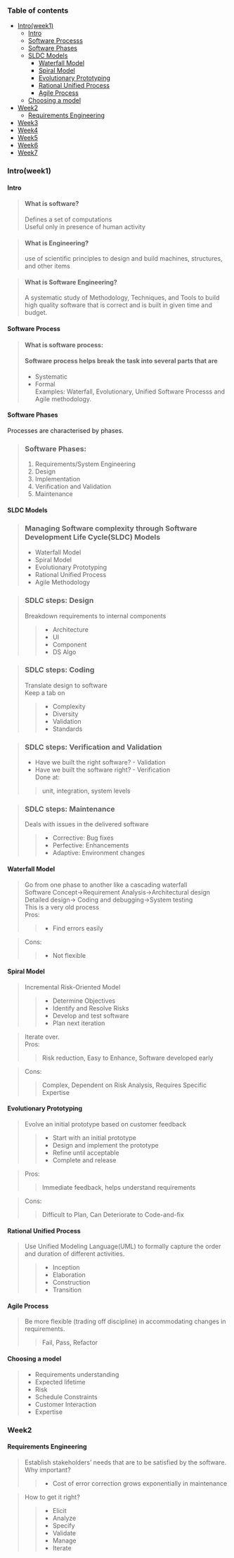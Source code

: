 ### Table of contents ###
- [Intro(week1)](#Intro)
	- [Intro](#Intro)
	- [Software Processs](#software-process)
	- [Software Phases](#software-phase)
	- [SLDC Models](#sldc-models)
		- [Waterfall Model](#waterfall-model)
		- [Spiral Model](#spiral-model)
		- [Evolutionary Prototyping](#evolutionary-prototyping)
		- [Rational Unified Process](#rational-unified-process)
		- [Agile Process](#agile-process)
	- [Choosing a model](#choosing-a-model)
- [Week2](#Week2)
	- [Requirements Engineering](#requirements-engineering)
- [Week3](#Week3)
- [Week4](#Week4)
- [Week5](#Week5)
- [Week6](#Week6)
- [Week7](#Week7)

### Intro(week1) ###
#### Intro ####
> #### What is software?  
>  
> Defines a set of computations  
> Useful only in presence of human activity  
  

> #### What is Engineering?  
> use of scientific principles to design and build machines, structures, and other items  
  

> #### What is Software Engineering?
> A systematic study of Methodology, Techniques, and Tools to build high quality software that is correct and is built in given time and budget.
#### Software Process ####
> #### What is software process:
> #### Software process helps break the task into several parts that are  
> - Systematic  
> - Formal  
> Examples: Waterfall, Evolutionary, Unified Software Processs and Agile methodology.
#### Software Phases ####
Processes are characterised by phases.
> ### Software Phases:
> 1. Requirements/System Engineering
> 2. Design
> 3. Implementation
> 4. Verification and Validation
> 5. Maintenance
#### SLDC Models ####
> ### Managing Software complexity through Software Development Life Cycle(SLDC) Models
> - Waterfall Model
> - Spiral Model
> - Evolutionary Prototyping
> - Rational Unified Process
> - Agile Methodology  

> ### SDLC steps: Design
> Breakdown requirements to internal components  
>> - Architecture  
>> - UI  
>> - Component  
>> - DS Algo  

> ### SDLC steps: Coding
> Translate design to software  
> Keep a tab on  
>> - Complexity  
>> - Diversity  
>> - Validation  
>> - Standards  

> ### SDLC steps: Verification and Validation  
> - Have we built the right software? - Validation  
> - Have we built the software right? - Verification  
> Done at:  
>> unit, integration, system levels  

> ### SDLC steps: Maintenance
> Deals with issues in the delivered software
>> - Corrective: Bug fixes
>> - Perfective: Enhancements
>> - Adaptive: Environment changes
#### Waterfall Model ####
> Go from one phase to another like a cascading waterfall  
> Software Concept->Requirement Analysis->Architectural design Detailed design-> Coding and debugging->System testing  
> This is a very old process  
> Pros:  
>> - Find errors easily  

> Cons:
>> - Not flexible
#### Spiral Model ####
> Incremental Risk-Oriented Model
>> - Determine Objectives
>> - Identify and Resolve Risks
>> - Develop and test software
>> - Plan next iteration  

> Iterate over.  
> Pros:
>> Risk reduction, Easy to Enhance, Software developed early  

> Cons:
>>  Complex, Dependent on Risk Analysis, Requires Specific Expertise
#### Evolutionary Prototyping ####
> Evolve an initial prototype based on customer feedback  
>> - Start with an initial prototype
>> - Design and implement the prototype
>> - Refine until acceptable
>> - Complete and release  

> Pros:
>> Immediate feedback, helps understand requirements  

> Cons:
>> Difficult to Plan, Can Deteriorate to Code-and-fix
#### Rational Unified Process ####
> Use Unified Modeling Language(UML) to formally capture the order and duration of different activities.  
>> - Inception
>> - Elaboration
>> - Construction
>> - Transition
#### Agile Process ####
> Be more flexible (trading off discipline) in accommodating changes in requirements.  
>> Fail, Pass, Refactor
#### Choosing a model ####
> - Requirements understanding
> - Expected lifetime
> - Risk
> - Schedule Constraints
> - Customer Interaction
> - Expertise
### Week2 ###
#### Requirements Engineering ####
> Establish stakeholders’ needs that are to be satisfied by the software.  
> Why important?
>> - Cost of error correction grows exponentially in maintenance  

> How to get it right?
>> - Elicit  
>> - Analyze
>> - Specify
>> - Validate
>> - Manage  
>> - Iterate  
